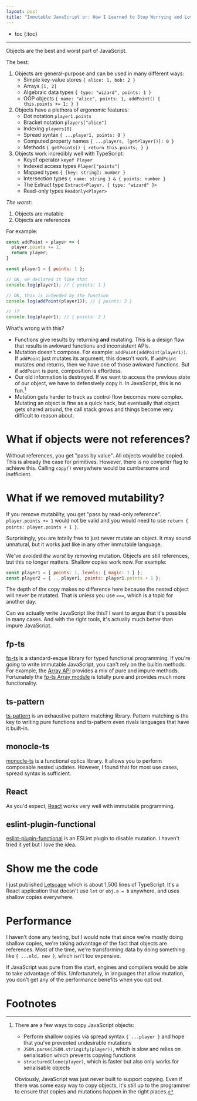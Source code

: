 ```yaml
---
layout: post
title: "Immutable JavaScript or: How I Learned to Stop Worrying and Love Shallow Copies"
---
```


* toc
{:toc}

---

Objects are the best and worst part of JavaScript.

The best:

1.  Objects are general-purpose and can be used in many different ways:
    - Simple key-value stores `{ alice: 1, bob: 2 }`
    - Arrays `[1, 2]`
    - Algebraic data types `{ type: "wizard", points: 1 }`
    - OOP objects `{ name: "alice", points: 1, addPoint() { this.points += 1; } }`
2.  Objects have a plethora of ergonomic features:
    - Dot notation `player1.points`
    - Bracket notation `players["alice"]`
    - Indexing `players[0]`
    - Spread syntax `{ ...player1, points: 0 }`
    - Computed property names `{ ...players, [getPlayer()]: 0 }`
    - Methods `{ getPoints() { return this.points; } }`
3.  Objects work incredibly well with TypeScript:
    - Keyof operator `keyof Player`
    - Indexed access types `Player["points"]`
    - Mapped types `{ [key: string]: number }`
    - Intersection types `{ name: string } & { points: number }`
    - The Extract type `Extract<Player, { type: "wizard" }>`
    - Read-only types `Readonly<Player>`

*The worst*:

1. Objects are mutable
2. Objects are references

For example:

```js
const addPoint = player => {
  player.points += 1;
  return player;
}

const player1 = { points: 1 };

// OK, we declared it like that
console.log(player1); // { points: 1 }

// OK, this is intended by the function
console.log(addPoint(player1)); // { points: 2 }

// !?
console.log(player1); // { points: 2 }
```

What's wrong with this?

- Functions give results by returning **and** mutating. This is a design flaw that results in awkward functions and inconsistent APIs.
- Mutation doesn't compose. For example: `addPoint(addPoint(player1))`. If `addPoint` just mutates its argument, this doesn't work. If `addPoint` mutates *and* returns, then we have one of those awkward functions. But if `addPoint` is pure, composition is effortless.
- Our old information is destroyed. If we want to access the previous state of our object, we have to defensively copy it. In JavaScript, this is no fun.[^1]
- Mutation gets harder to track as control flow becomes more complex. Mutating an object is fine as a quick hack, but eventually that object gets shared around, the call stack grows and things become very difficult to reason about.

# What if objects were not references?

Without references, you get "pass by value". All objects would be copied. This is already the case for primitives. However, there is no compiler flag to achieve this. Calling `copy()` everywhere would be cumbersome and inefficient.

# What if we removed mutability?

If you remove mutability, you get "pass by read-only reference". `player.points += 1` would not be valid and you would need to use `return { points: player.points + 1 }`.

Surprisingly, you are totally free to just never mutate an object. It may sound unnatural, but it works just like in any other immutable language.

We've avoided *the worst* by removing mutation. Objects are still references, but this no longer matters. Shallow copies work now. For example:

```js
const player1 = { points: 1, levels: { magic: 1 } };
const player2 = { ...player1, points: player1.points + 1 };
```

The depth of the copy makes no difference here because the nested object will never be mutated. That is unless you use `===`, which is a topic for another day.

Can we actually write JavaScript like this? I want to argue that it's possible in many cases. And with the right tools, it's actually much better than impure JavaScript.

## fp-ts

[fp-ts](https://github.com/gcanti/fp-ts) is a standard-esque library for typed functional programming. If you're going to write immutable JavaScript, you can't rely on the builtin methods. For example, the [Array API](https://developer.mozilla.org/en-US/docs/Web/JavaScript/Reference/Global_Objects/Array) provides a mix of pure and impure methods. Fortunately the [fp-ts Array module](https://gcanti.github.io/fp-ts/modules/Array.ts.html) is totally pure and provides much more functionality.

## ts-pattern

[ts-pattern](https://github.com/gvergnaud/ts-pattern) is an exhaustive pattern matching library. Pattern matching is the key to writing pure functions and ts-pattern even rivals languages that have it built-in.

## monocle-ts

[monocle-ts](https://github.com/gcanti/monocle-ts) is a functional optics library. It allows you to perform composable nested updates. However, I found that for most use cases, spread syntax is sufficient.

## React

As you'd expect, [React](https://react.dev/) works very well with immutable programming.

## eslint-plugin-functional

[eslint-plugin-functional](https://github.com/eslint-functional/eslint-plugin-functional#no-mutations) is an ESLint plugin to disable mutation. I haven't tried it yet but I love the idea.

# Show me the code

I just published [Letscape](https://github.com/willmcpherson2/letscape) which is about 1,500 lines of TypeScript. It's a React application that doesn't use `let` or `obj.a = b` anywhere, and uses shallow copies everywhere.

# Performance

I haven't done any testing, but I would note that since we're mostly doing shallow copies, we're taking advantage of the fact that objects are references. Most of the time, we're transforming data by doing something like `{ ...old, new }`, which isn't too expensive.

If JavaScript was pure from the start, engines and compilers would be able to take advantage of this. Unfortunately, in languages that allow mutation, you don't get any of the performance benefits when you opt out.

# Footnotes

[^1]: There are a few ways to copy JavaScript objects:

    - Perform shallow copies via spread syntax `{ ...player }` and hope that you've prevented undesirable mutations
    - `JSON.parse(JSON.stringify(player))`, which is slow and relies on serialisation which prevents copying functions
    - `structuredClone(player)`, which is faster but also only works for serialisable objects

    Obviously, JavaScript was just never built to support copying. Even if there was some easy way to copy objects, it's still up to the programmer to ensure that copies and mutations happen in the right places.
